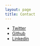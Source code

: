 ```yaml
---
layout: page
title: Contact
---
```


<ul class="post">
	<li class="post-title">
   	 	<a href="http://twitter.com/moresandeep"> Twitter </a>
	</li>
	<li class="post-title">
   	 	<a href="https://github.com/moresandeep"> Github </a>
	</li>
	<li class="post-title">
   	 	<a href="http://www.linkedin.com/in/moresandeep"> Linkedin </a>
	</li>
</ul>

